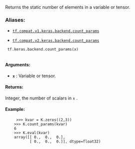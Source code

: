 Returns the static number of elements in a variable or tensor.



### Aliases:

- [ `tf.compat.v1.keras.backend.count_params` ](/api_docs/python/tf/keras/backend/count_params)

- [ `tf.compat.v2.keras.backend.count_params` ](/api_docs/python/tf/keras/backend/count_params)



```
 tf.keras.backend.count_params(x)
 
```



#### Arguments:

- **`x`** : Variable or tensor.



#### Returns:
Integer, the number of scalars in  `x` .



#### Example:


```
     >>> kvar = K.zeros((2,3))
    >>> K.count_params(kvar)
    6
    >>> K.eval(kvar)
    array([[ 0.,  0.,  0.],
           [ 0.,  0.,  0.]], dtype=float32)
 
```

